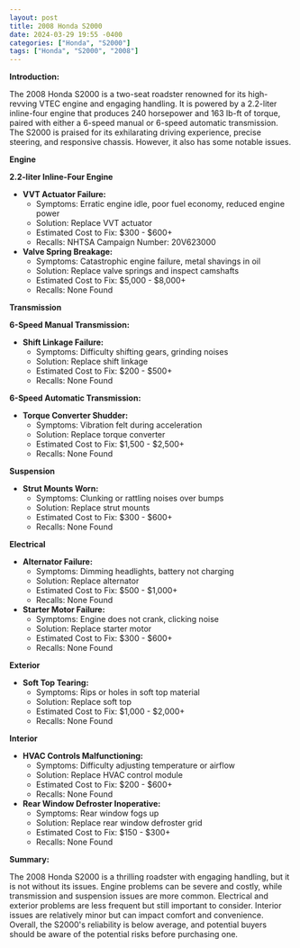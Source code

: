```yaml
---
layout: post
title: 2008 Honda S2000
date: 2024-03-29 19:55 -0400
categories: ["Honda", "S2000"]
tags: ["Honda", "S2000", "2008"]
---
```

**Introduction:**

The 2008 Honda S2000 is a two-seat roadster renowned for its high-revving VTEC engine and engaging handling. It is powered by a 2.2-liter inline-four engine that produces 240 horsepower and 163 lb-ft of torque, paired with either a 6-speed manual or 6-speed automatic transmission. The S2000 is praised for its exhilarating driving experience, precise steering, and responsive chassis. However, it also has some notable issues.

**Engine**

**2.2-liter Inline-Four Engine**

* **VVT Actuator Failure:**
    * Symptoms: Erratic engine idle, poor fuel economy, reduced engine power
    * Solution: Replace VVT actuator
    * Estimated Cost to Fix: $300 - $600+
    * Recalls: NHTSA Campaign Number: 20V623000
* **Valve Spring Breakage:**
    * Symptoms: Catastrophic engine failure, metal shavings in oil
    * Solution: Replace valve springs and inspect camshafts
    * Estimated Cost to Fix: $5,000 - $8,000+
    * Recalls: None Found

**Transmission**

**6-Speed Manual Transmission:**

* **Shift Linkage Failure:**
    * Symptoms: Difficulty shifting gears, grinding noises
    * Solution: Replace shift linkage
    * Estimated Cost to Fix: $200 - $500+
    * Recalls: None Found

**6-Speed Automatic Transmission:**

* **Torque Converter Shudder:**
    * Symptoms: Vibration felt during acceleration
    * Solution: Replace torque converter
    * Estimated Cost to Fix: $1,500 - $2,500+
    * Recalls: None Found

**Suspension**

* **Strut Mounts Worn:**
    * Symptoms: Clunking or rattling noises over bumps
    * Solution: Replace strut mounts
    * Estimated Cost to Fix: $300 - $600+
    * Recalls: None Found

**Electrical**

* **Alternator Failure:**
    * Symptoms: Dimming headlights, battery not charging
    * Solution: Replace alternator
    * Estimated Cost to Fix: $500 - $1,000+
    * Recalls: None Found
* **Starter Motor Failure:**
    * Symptoms: Engine does not crank, clicking noise
    * Solution: Replace starter motor
    * Estimated Cost to Fix: $300 - $600+
    * Recalls: None Found

**Exterior**

* **Soft Top Tearing:**
    * Symptoms: Rips or holes in soft top material
    * Solution: Replace soft top
    * Estimated Cost to Fix: $1,000 - $2,000+
    * Recalls: None Found

**Interior**

* **HVAC Controls Malfunctioning:**
    * Symptoms: Difficulty adjusting temperature or airflow
    * Solution: Replace HVAC control module
    * Estimated Cost to Fix: $200 - $600+
    * Recalls: None Found
* **Rear Window Defroster Inoperative:**
    * Symptoms: Rear window fogs up
    * Solution: Replace rear window defroster grid
    * Estimated Cost to Fix: $150 - $300+
    * Recalls: None Found

**Summary:**

The 2008 Honda S2000 is a thrilling roadster with engaging handling, but it is not without its issues. Engine problems can be severe and costly, while transmission and suspension issues are more common. Electrical and exterior problems are less frequent but still important to consider. Interior issues are relatively minor but can impact comfort and convenience. Overall, the S2000's reliability is below average, and potential buyers should be aware of the potential risks before purchasing one.

